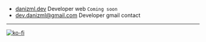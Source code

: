 * [danizml.dev](https://danizml.dev/) Developer web `Coming soon`
* dev.danizml@gmail.com Developer gmail contact

---


[![ko-fi](https://ko-fi.com/img/githubbutton_sm.svg)](https://ko-fi.com/O4O2FXPSU)

